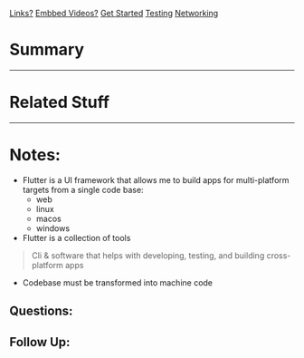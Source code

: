 [Links?](#)
[Embbed Videos?](#)
[Get Started](https://docs.flutter.dev/get-started/install)
[Testing](https://docs.flutter.dev/testing/overview)
[Networking](https://docs.flutter.dev/data-and-backend/networking)
# Summary

----
# Related Stuff

----
# Notes:
- Flutter is a UI framework that allows me to build apps for multi-platform targets from a single code base:
	- web
	- linux
	- macos
	- windows
- Flutter is a collection of tools
> Cli & software that helps with developing, testing, and building cross-platform apps
- Codebase must be transformed into machine code
## Questions:

## Follow Up:
